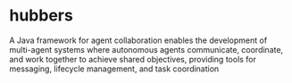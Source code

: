 # hubbers
A Java framework for agent collaboration enables the development of multi-agent systems where autonomous agents communicate, coordinate, and work together to achieve shared objectives, providing tools for messaging, lifecycle management, and task coordination
